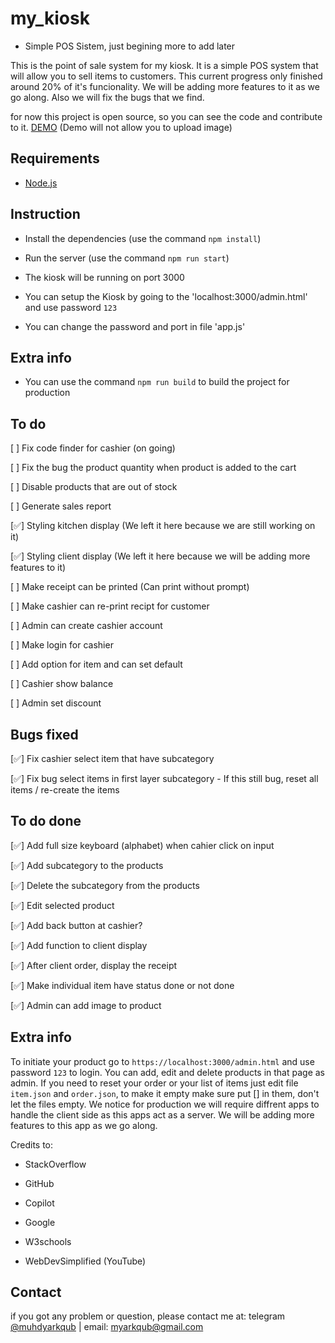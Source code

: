 

# my_kiosk

  

- Simple POS Sistem, just begining more to add later

This is the point of sale system for my kiosk. It is a simple POS system that will allow you to sell items to customers. This current progress only finished around 20% of it's funcionality. We will be adding more features to it as we go along. Also we will fix the bugs that we find.

for now this project is open source, so you can see the code and contribute to it.
[DEMO](https://harmless-horn-cemetery.glitch.me/) (Demo will not allow you to upload image)

  

## Requirements

* [Node.js](https://nodejs.org/)

  

## Instruction

* Install the dependencies (use the command `npm install`)

* Run the server (use the command `npm run start`)

* The kiosk will be running on port 3000

* You can setup the Kiosk by going to the 'localhost:3000/admin.html' and use password `123`

* You can change the password and port in file 'app.js'

  

## Extra info

* You can use the command `npm run build` to build the project for production

  

## To do

[ ] Fix code finder for cashier (on going)

[ ] Fix the bug the product quantity when product is added to the cart

[ ] Disable products that are out of stock

[ ] Generate sales report

[✅] Styling kitchen display (We left it here because we are still working on it)

[✅] Styling client display (We left it here because we will be adding more features to it)

[ ] Make receipt can be printed (Can print without prompt)

[ ] Make cashier can re-print recipt for customer

[ ] Admin can create cashier account

[ ] Make login for cashier

[ ] Add option for item and can set default

[ ] Cashier show balance

[ ] Admin set discount


## Bugs fixed

[✅] Fix cashier select item that have subcategory

[✅] Fix bug select items in first layer subcategory
    - If this still bug, reset all items / re-create the items


## To do done

[✅] Add full size keyboard (alphabet) when cahier click on input

[✅] Add subcategory to the products

[✅] Delete the subcategory from the products

[✅] Edit selected product

[✅] Add back button at cashier?

[✅] Add function to client display

[✅] After client order, display the receipt 

[✅] Make individual item have status done or not done

[✅] Admin can add image to product



## Extra info

To initiate your product go to `https://localhost:3000/admin.html` and use password `123` to login. You can add, edit and delete products in that page as admin. If you need to reset your order or your list of items just edit file `item.json` and `order.json`, to make it empty make sure put [] in them, don't let the files empty. We notice for production we will require diffrent apps to handle the client side as this apps act as a server. We will be adding more features to this app as we go along.



Credits to:

* StackOverflow

* GitHub

* Copilot

* Google

* W3schools

* WebDevSimplified (YouTube)

## Contact

if you got any problem or question, please contact me at: telegram [@muhdyarkqub](https://t.me/MuhdYarkqub) | email: myarkqub@gmail.com